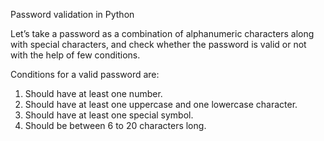 Password validation in Python

Let’s take a password as a combination of alphanumeric characters along with 
special characters, and check whether the password is valid or not with the help of few conditions.

Conditions for a valid password are:

1. Should have at least one number.
2. Should have at least one uppercase and one lowercase character.
3. Should have at least one special symbol.
4. Should be between 6 to 20 characters long.
